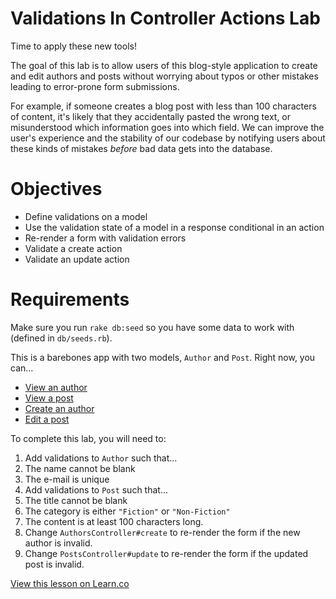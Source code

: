 # Validations In Controller Actions Lab

Time to apply these new tools!

The goal of this lab is to allow users of this blog-style application to
create and edit authors and posts without worrying about typos or other
mistakes leading to error-prone form submissions.

For example, if someone creates a blog post with less than 100 characters of
content, it's likely that they accidentally pasted the wrong text, or
misunderstood which information goes into which field. We can improve the user's
experience and the stability of our codebase by notifying users about these
kinds of mistakes *before* bad data gets into the database.

# Objectives

- Define validations on a model
- Use the validation state of a model in a response conditional in an action
- Re-render a form with validation errors
- Validate a create action
- Validate an update action

# Requirements

Make sure you run `rake db:seed` so you have some data to work with (defined in
`db/seeds.rb`).

This is a barebones app with two models, `Author` and `Post`. Right now, you
can...

- [View an author](http://localhost:3000/authors/1)
- [View a post](http://localhost:3000/posts/1)
- [Create an author](http://localhost:3000/authors/new)
- [Edit a post](http://localhost:3000/posts/1/edit)

To complete this lab, you will need to:

1. Add validations to `Author` such that...
  1. The name cannot be blank
  1. The e-mail is unique
1. Add validations to `Post` such that...
  1. The title cannot be blank
  1. The category is either `"Fiction"` or `"Non-Fiction"`
  1. The content is at least 100 characters long.
1. Change `AuthorsController#create` to re-render the form if the new author is
   invalid.
1. Change `PostsController#update` to re-render the form if the updated post is
   invalid.

<a href='https://learn.co/lessons/validations-in-controller-actions-rails-lab' data-visibility='hidden'>View this lesson on Learn.co</a>
